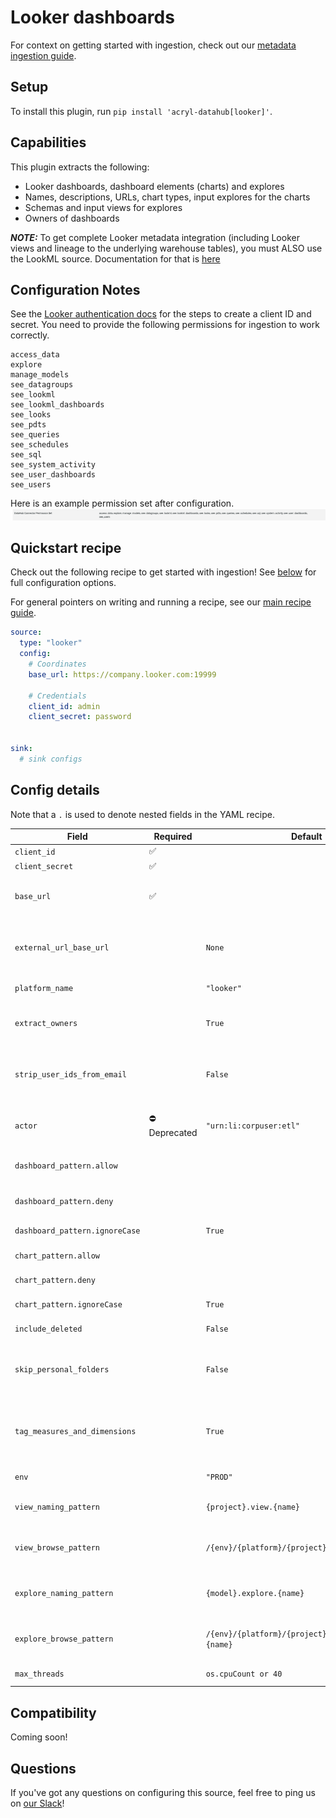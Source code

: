 # Looker dashboards

For context on getting started with ingestion, check out our [metadata ingestion guide](../README.md).

## Setup

To install this plugin, run `pip install 'acryl-datahub[looker]'`.

## Capabilities

This plugin extracts the following:

- Looker dashboards, dashboard elements (charts) and explores
- Names, descriptions, URLs, chart types, input explores for the charts
- Schemas and input views for explores
- Owners of dashboards

**_NOTE:_** To get complete Looker metadata integration (including Looker views and lineage to the underlying warehouse tables), you must ALSO use the LookML source. Documentation for that is [here](./lookml.md)

## Configuration Notes

See the [Looker authentication docs](https://docs.looker.com/reference/api-and-integration/api-auth#authentication_with_an_sdk) for the steps to create a client ID and secret. 
You need to provide the following permissions for ingestion to work correctly. 
```
access_data
explore
manage_models
see_datagroups
see_lookml
see_lookml_dashboards
see_looks
see_pdts
see_queries
see_schedules
see_sql
see_system_activity
see_user_dashboards
see_users
```
Here is an example permission set after configuration. 
![Looker DataHub Permission Set](./images/looker_datahub_permission_set.png)


## Quickstart recipe


Check out the following recipe to get started with ingestion! See [below](#config-details) for full configuration options.

For general pointers on writing and running a recipe, see our [main recipe guide](../README.md#recipes).

```yml
source:
  type: "looker"
  config:
    # Coordinates
    base_url: https://company.looker.com:19999

    # Credentials
    client_id: admin
    client_secret: password


sink:
  # sink configs
```

## Config details

Note that a `.` is used to denote nested fields in the YAML recipe.

| Field                     | Required | Default                 | Description                                                                                                  |
| ------------------------- | -------- | ----------------------- | ------------------------------------------------------------------------------------------------------------ |
| `client_id`               | ✅       |                         | Looker API3 client ID.                                                                                       |
| `client_secret`           | ✅       |                         | Looker API3 client secret.                                                                                   |
| `base_url`                | ✅       |                         | Url to your Looker instance: `https://company.looker.com:19999` or `https://looker.company.com`, or similar. |
| `external_url_base_url`   |          | `None`                  | Optional URL to use when constructing external URLs to Looker. If not provided, the external URL base will default to `base_url`.                        | 
| `platform_name`           |          | `"looker"`              | Platform to use in namespace when constructing URNs.                                                         |
| `extract_owners`                     |          | `True`                | When enabled, extracts ownership from Looker directly. When disabled, ownership is left empty for dashboards and charts.                                                      |
| `strip_user_ids_from_email`                     |          | `False`                | When enabled, converts Looker user emails of the form name@domain.com to urn:li:corpuser:name when assigning ownership                                                    |
| `actor`                |      ⛔️ Deprecated     | `"urn:li:corpuser:etl"` | This config is deprecated in favor of `extract_owners`. Previously, was the actor to use in ownership properties of ingested metadata              |
| `dashboard_pattern.allow` |          |                         | List of regex patterns for dashboards to include in ingestion.                                                        |
| `dashboard_pattern.deny`  |          |                         | List of regex patterns for dashboards to exclude from ingestion.                                                      |
| `dashboard_pattern.ignoreCase`  |          | `True` | Whether to ignore case sensitivity during pattern matching.                                                                                                                                  |
| `chart_pattern.allow`     |          |                         | List of regex patterns for charts to include in ingestion.                                                            |
| `chart_pattern.deny`      |          |                         | List of regex patterns for charts to exclude from ingestion.                                                          |
| `chart_pattern.ignoreCase`  |          | `True` | Whether to ignore case sensitivity during pattern matching.                                                                                                                                  |
| `include_deleted`         |          | `False`                 | Whether to include deleted dashboards.                                                                       |
| `skip_personal_folders`         |          | `False`                 | Whether to skip ingestion of dashboards in personal folders. Setting this to True will only ingest dashboards in the Shared folder space. |
| `tag_measures_and_dimensions`   |          | `True`    | When enabled, attaches tags to measures, dimensions and dimension groups to make them more discoverable. When disabled, adds this information to the description of the column. |
| `env`                     |          | `"PROD"`                | Environment to use in namespace when constructing URNs.                                                      |
| `view_naming_pattern` |   | `{project}.view.{name}` | Pattern for providing dataset names to views. Allowed variables are `{project}`, `{model}`, `{name}` | 
| `view_browse_pattern` |   | `/{env}/{platform}/{project}/views/{name}` | Pattern for providing browse paths to views. Allowed variables are `{project}`, `{model}`, `{name}`, `{platform}` and `{env}` | 
| `explore_naming_pattern` |   | `{model}.explore.{name}` | Pattern for providing dataset names to explores. Allowed variables are `{project}`, `{model}`, `{name}` | 
| `explore_browse_pattern` |   | `/{env}/{platform}/{project}/explores/{model}.{name}` | Pattern for providing browse paths to explores. Allowed variables are `{project}`, `{model}`, `{name}`, `{platform}` and `{env}` | 
| `max_threads`                                |          | `os.cpuCount or 40` |  Max parallelism for Looker API calls                   |


## Compatibility

Coming soon!

## Questions

If you've got any questions on configuring this source, feel free to ping us on [our Slack](https://slack.datahubproject.io/)!
